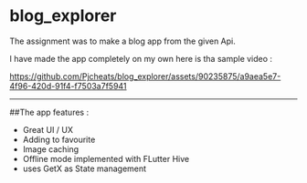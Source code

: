 # blog_explorer

The assignment was to make a blog app from the given Api.

I have made the app completely on my own here is tha sample video : 

https://github.com/Pjcheats/blog_explorer/assets/90235875/a9aea5e7-4f96-420d-91f4-f7503a7f5941

----------------------------------------------------------------------------------------------------------------------------------------
##The app features : 
 + Great UI / UX
 + Adding to favourite
 + Image caching
 + Offline mode implemented with FLutter Hive
 + uses GetX as State management
